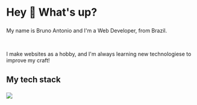 <h1 align="left">Hey 👋 What's up?</h1>

###

<p align="left">My name is Bruno Antonio and I'm a Web Developer, from Brazil.</p>
<br />
<p align="left">I make websites as a hobby, and I'm always learning new technologiese to improve my craft!</p> 

###

<h2 align="left">My tech stack</h2>

###

<p>
  <a href="https://skillicons.dev">
    <img src="https://skillicons.dev/icons?i=javascript,typescript,tailwindcss,react,nodejs,express,mysql,mongodb" />
  </a>
</p>

###
